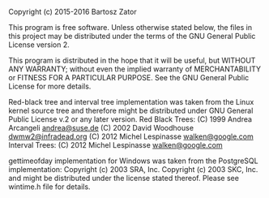 Copyright (c) 2015-2016 Bartosz Zator

This program is free software. Unless otherwise stated below,
the files in this project may be distributed under the terms of 
the GNU General Public License version 2.

This program is distributed in the hope that it will be useful,
but WITHOUT ANY WARRANTY; without even the implied warranty of
MERCHANTABILITY or FITNESS FOR A PARTICULAR PURPOSE.  See the
GNU General Public License for more details.

Red-black tree and interval tree implementation was taken
from the Linux kernel source tree and therefore might be distributed
under GNU General Public License v.2 or any later version.
Red Black Trees:
(C) 1999  Andrea Arcangeli <andrea@suse.de>
(C) 2002  David Woodhouse <dwmw2@infradead.org>
(C) 2012  Michel Lespinasse <walken@google.com>
Interval Trees:
(C) 2012  Michel Lespinasse <walken@google.com>

gettimeofday implementation for Windows was taken 
from the PostgreSQL implementation:
Copyright (c) 2003 SRA, Inc.
Copyright (c) 2003 SKC, Inc.
and might be distributed under the license stated thereof.
Please see wintime.h file for details.

